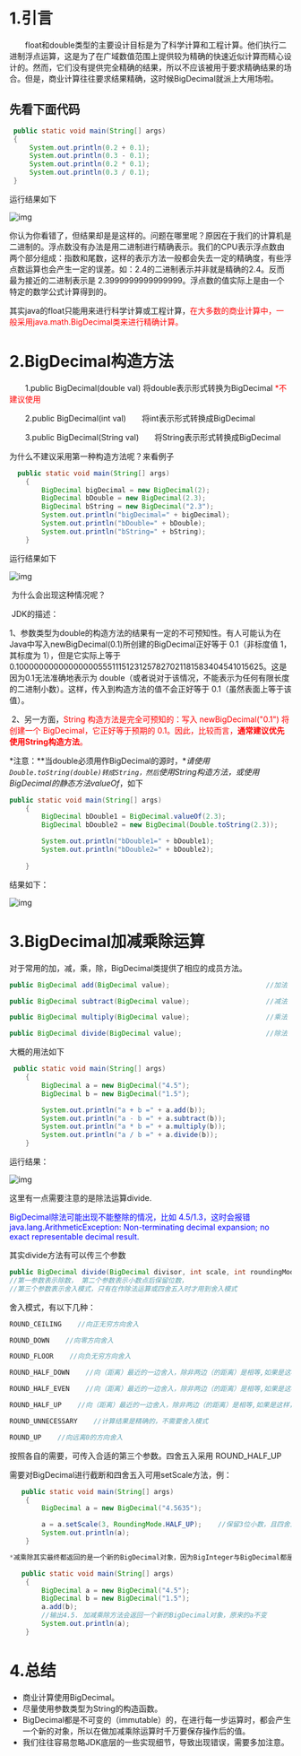 # 1.引言

　　float和double类型的主要设计目标是为了科学计算和工程计算。他们执行二进制浮点运算，这是为了在广域数值范围上提供较为精确的快速近似计算而精心设计的。然而，它们没有提供完全精确的结果，所以不应该被用于要求精确结果的场合。但是，商业计算往往要求结果精确，这时候BigDecimal就派上大用场啦。

## 先看下面代码

```java
 public static void main(String[] args)
 {
     System.out.println(0.2 + 0.1);
     System.out.println(0.3 - 0.1);
     System.out.println(0.2 * 0.1);
     System.out.println(0.3 / 0.1);
 }
```

运行结果如下

![img](https://images2015.cnblogs.com/blog/1010052/201611/1010052-20161112110906311-2138412408.png)

你认为你看错了，但结果却是是这样的。问题在哪里呢？原因在于我们的计算机是二进制的。浮点数没有办法是用二进制进行精确表示。我们的CPU表示浮点数由两个部分组成：指数和尾数，这样的表示方法一般都会失去一定的精确度，有些浮点数运算也会产生一定的误差。如：2.4的二进制表示并非就是精确的2.4。反而最为接近的二进制表示是 2.3999999999999999。浮点数的值实际上是由一个特定的数学公式计算得到的。

其实java的float只能用来进行科学计算或工程计算，<font color=red>在大多数的商业计算中，一般采用java.math.BigDecimal类来进行精确计算。</font>

# 2.BigDecimal构造方法

　　1.public BigDecimal(double val)    将double表示形式转换为BigDecimal <font color=red>*不建议使用</font>

　　2.public BigDecimal(int val)　　将int表示形式转换成BigDecimal

　　3.public BigDecimal(String val)　　将String表示形式转换成BigDecimal

为什么不建议采用第一种构造方法呢？来看例子

```java
  public static void main(String[] args)
    {
        BigDecimal bigDecimal = new BigDecimal(2);
        BigDecimal bDouble = new BigDecimal(2.3);
        BigDecimal bString = new BigDecimal("2.3");
        System.out.println("bigDecimal=" + bigDecimal);
        System.out.println("bDouble=" + bDouble);
        System.out.println("bString=" + bString);
    }
```

运行结果如下

![img](https://images2015.cnblogs.com/blog/1010052/201611/1010052-20161112112045999-209507136.png)

​	为什么会出现这种情况呢？

​	JDK的描述：

​	1、参数类型为double的构造方法的结果有一定的不可预知性。有人可能认为在Java中写入newBigDecimal(0.1)所创建的BigDecimal正好等于 0.1（非标度值 1，其标度为 1），但是它实际上等于0.1000000000000000055511151231257827021181583404541015625。这是因为0.1无法准确地表示为 double（或者说对于该情况，不能表示为任何有限长度的二进制小数）。这样，传入到构造方法的值不会正好等于 0.1（虽然表面上等于该值）。

​        2、另一方面，<font color=red>String 构造方法是完全可预知的：写入 newBigDecimal("0.1") 将创建一个 BigDecimal，它正好等于预期的 0.1。因此，比较而言，**通常建议优先使用String构造方法**。</font>

*注意：**当double必须用作BigDecimal的源时，**请使用`Double.toString(double)转成String，然后`使用String构造方法，或使用BigDecimal的静态方法valueOf*，如下

```java
public static void main(String[] args)
    {
        BigDecimal bDouble1 = BigDecimal.valueOf(2.3);
        BigDecimal bDouble2 = new BigDecimal(Double.toString(2.3));

        System.out.println("bDouble1=" + bDouble1);
        System.out.println("bDouble2=" + bDouble2);
        
    }
```

结果如下：

![img](https://images2015.cnblogs.com/blog/1010052/201611/1010052-20161112113027514-1763821957.png)

 

# 3.BigDecimal加减乘除运算

对于常用的加，减，乘，除，BigDecimal类提供了相应的成员方法。

```java
public BigDecimal add(BigDecimal value);                        //加法

public BigDecimal subtract(BigDecimal value);                   //减法 

public BigDecimal multiply(BigDecimal value);                   //乘法

public BigDecimal divide(BigDecimal value);                     //除法
```

大概的用法如下

```java
 public static void main(String[] args)
    {
        BigDecimal a = new BigDecimal("4.5");
        BigDecimal b = new BigDecimal("1.5");

        System.out.println("a + b =" + a.add(b));
        System.out.println("a - b =" + a.subtract(b));
        System.out.println("a * b =" + a.multiply(b));
        System.out.println("a / b =" + a.divide(b));
    }
```

运行结果：

![img](https://images2015.cnblogs.com/blog/1010052/201611/1010052-20161112114924858-18135435.png)

这里有一点需要注意的是除法运算divide.

 <font color=blue>BigDecimal除法可能出现不能整除的情况，比如 4.5/1.3，这时会报错java.lang.ArithmeticException: Non-terminating decimal expansion; no exact representable decimal result.</font>

其实divide方法有可以传三个参数

```java
public BigDecimal divide(BigDecimal divisor, int scale, int roundingMode) 
//第一参数表示除数， 第二个参数表示小数点后保留位数，
//第三个参数表示舍入模式，只有在作除法运算或四舍五入时才用到舍入模式
```

舍入模式，有以下几种：

```java
ROUND_CEILING    //向正无穷方向舍入

ROUND_DOWN    //向零方向舍入

ROUND_FLOOR    //向负无穷方向舍入

ROUND_HALF_DOWN    //向（距离）最近的一边舍入，除非两边（的距离）是相等,如果是这样，向下舍入, 例如1.55 保留一位小数结果为1.5

ROUND_HALF_EVEN    //向（距离）最近的一边舍入，除非两边（的距离）是相等,如果是这样，如果保留位数是奇数，使用ROUND_HALF_UP，如果是偶数，使用ROUND_HALF_DOWN

ROUND_HALF_UP    //向（距离）最近的一边舍入，除非两边（的距离）是相等,如果是这样，向上舍入, 1.55保留一位小数结果为1.6

ROUND_UNNECESSARY    //计算结果是精确的，不需要舍入模式

ROUND_UP    //向远离0的方向舍入
```

按照各自的需要，可传入合适的第三个参数。四舍五入采用 ROUND_HALF_UP

 需要对BigDecimal进行截断和四舍五入可用setScale方法，例：

```java
   public static void main(String[] args)
    {
        BigDecimal a = new BigDecimal("4.5635");

        a = a.setScale(3, RoundingMode.HALF_UP);    //保留3位小数，且四舍五入
        System.out.println(a);
    }
```

```java
*减乘除其实最终都返回的是一个新的BigDecimal对象，因为BigInteger与BigDecimal都是不可变的（immutable）的，在进行每一步运算时，都会产生一个新的对象
```

```java
   public static void main(String[] args)
    {
        BigDecimal a = new BigDecimal("4.5");
        BigDecimal b = new BigDecimal("1.5");
        a.add(b);
		//输出4.5. 加减乘除方法会返回一个新的BigDecimal对象，原来的a不变
        System.out.println(a);  
    }
```

# 4.总结

* 商业计算使用BigDecimal。
* 尽量使用参数类型为String的构造函数。
* BigDecimal都是不可变的（immutable）的，在进行每一步运算时，都会产生一个新的对象，所以在做加减乘除运算时千万要保存操作后的值。
* 我们往往容易忽略JDK底层的一些实现细节，导致出现错误，需要多加注意。